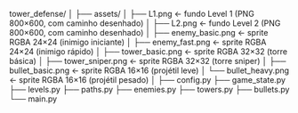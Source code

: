 tower_defense/
│
├── assets/
│   ├── L1.png               ← fundo Level 1 (PNG 800×600, com caminho desenhado)
│   ├── L2.png               ← fundo Level 2 (PNG 800×600, com caminho desenhado)
│   ├── enemy_basic.png      ← sprite RGBA 24×24 (inimigo iniciante)
│   ├── enemy_fast.png       ← sprite RGBA 24×24 (inimigo rápido)
│   ├── tower_basic.png      ← sprite RGBA 32×32 (torre básica)
│   ├── tower_sniper.png     ← sprite RGBA 32×32 (torre sniper)
│   ├── bullet_basic.png     ← sprite RGBA 16×16 (projétil leve)
│   └── bullet_heavy.png     ← sprite RGBA 16×16 (projétil pesado)
│
├── config.py
├── game_state.py
├── levels.py
├── paths.py
├── enemies.py
├── towers.py
├── bullets.py
└── main.py
